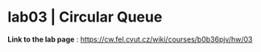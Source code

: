 # lab03 | Circular Queue

**Link to the lab page** : https://cw.fel.cvut.cz/wiki/courses/b0b36pjv/hw/03
